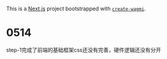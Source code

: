 This is a [Next.js](https://nextjs.org) project bootstrapped with [`create-wagmi`](https://github.com/wevm/wagmi/tree/main/packages/create-wagmi).

# 0514
step-1完成了前端的基础框架css还没有完善，硬件逻辑还没有分开
